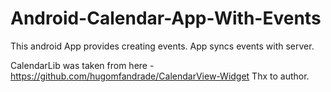 # Android-Calendar-App-With-Events
This android App provides creating events. App syncs events with server.

CalendarLib was taken from here - https://github.com/hugomfandrade/CalendarView-Widget
Thx to author.
